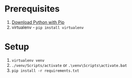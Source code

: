 # Prerequisites

1. [Download Python with Pip](https://www.python.org/downloads/)
2. virtualenv - `pip install virtualenv`

# Setup

1. `virtualenv venv`
2. `./venv/Scripts/activate` or `.\venv\Scripts\activate.bat`
3. `pip install -r requirements.txt`
